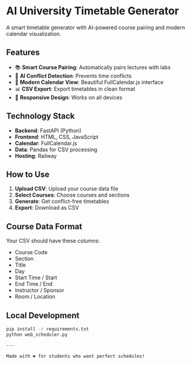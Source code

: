 # AI University Timetable Generator

A smart timetable generator with AI-powered course pairing and modern calendar visualization.

## Features

- 📚 **Smart Course Pairing**: Automatically pairs lectures with labs
- 🤖 **AI Conflict Detection**: Prevents time conflicts
- 📅 **Modern Calendar View**: Beautiful FullCalendar.js interface  
- 📊 **CSV Export**: Export timetables in clean format
- 📱 **Responsive Design**: Works on all devices
    

## Technology Stack

- **Backend**: FastAPI (Python)
- **Frontend**: HTML, CSS, JavaScript
- **Calendar**: FullCalendar.js
- **Data**: Pandas for CSV processing
- **Hosting**: Railway

## How to Use

1. **Upload CSV**: Upload your course data file
2. **Select Courses**: Choose courses and sections
3. **Generate**: Get conflict-free timetables
4. **Export**: Download as CSV

## Course Data Format

Your CSV should have these columns:
- Course Code
- Section  
- Title
- Day
- Start Time / Start
- End Time / End
- Instructor / Sponsor
- Room / Location

## Local Development

```bash
pip install -r requirements.txt
python web_scheduler.py

---

Made with ❤️ for students who want perfect schedules!

